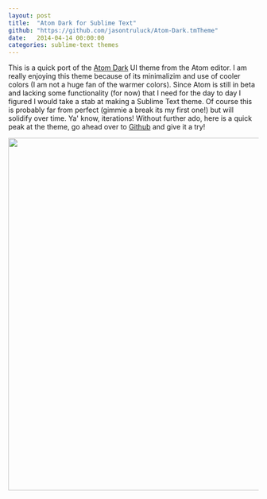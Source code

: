 ```yaml
---
layout: post
title:  "Atom Dark for Sublime Text"
github: "https://github.com/jasontruluck/Atom-Dark.tmTheme"
date:   2014-04-14 00:00:00
categories: sublime-text themes 
---
```


This is a quick port of the [Atom Dark](https://github.com/atom/atom-dark-ui) UI theme from the Atom editor.
I am really enjoying this theme because of its minimalizim and use of cooler colors
(I am not a huge fan of the warmer colors). Since Atom is still in beta and lacking 
some functionality (for now) that I need for the day to day I figured I would take 
a stab at making a Sublime Text theme. Of course this is probably far from perfect
(gimmie a break its my first one!) but will solidify over time. Ya' know, iterations!
Without further ado, here is a quick peak at the theme, go ahead over to 
[Github](https://github.com/jasontruluck/Atom-Dark.tmTheme) and give it a try!

<img src="https://raw.githubusercontent.com/jasontruluck/Atom-Dark.tmTheme/master/preview.gif" style="width: 710px;"/>